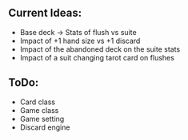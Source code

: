 ## Current Ideas:

- Base deck -> Stats of flush vs suite
- Impact of +1 hand size vs +1 discard
- Impact of the abandoned deck on the suite stats
- Impact of a suit changing tarot card on flushes

## ToDo:

- Card class
- Game class
- Game setting
- Discard engine